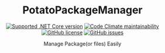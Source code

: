 <h1 align="center">PotatoPackageManager</h1>

<p align="center">
  <a href="https://dotnet.microsoft.com/download/dotnet-core"><img alt="Supported .NET Core version" src="https://img.shields.io/badge/dotnet-%3E%3D_Core_3.1-blue?style=flat-square"></a>
  <a href="https://codeclimate.com/github/Potato1682/PotatoPackageManager/maintainability"><img alt="Code Climate maintainability" src="https://img.shields.io/codeclimate/maintainability-percentage/Potato1682/PotatoPackageManager?style=flat-square"></a>
  <a href="https://github.com/P2P-Develop/PotatoPackageManager/blob/master/LICENSE"><img alt="GitHub license" src="https://img.shields.io/github/license/P2P-Develop/PotatoPackageManager?color=lightblue&style=flat-square"></a>
  <a href="(https://github.com/P2P-Develop/PotatoPackageManager/issues"><img alt="GitHub issues" src="https://img.shields.io/github/issues/P2P-Develop/PotatoPackageManager?style=flat-square"></a>
</p>

<p align="center">Manage Package(or files) Easily</p>
